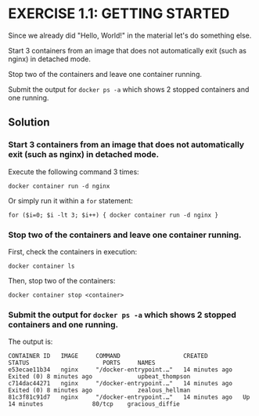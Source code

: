 # EXERCISE 1.1: GETTING STARTED

Since we already did "Hello, World!" in the material let's do something else.

Start 3 containers from an image that does not automatically exit (such as nginx) in detached mode.

Stop two of the containers and leave one container running.

Submit the output for `docker ps -a` which shows 2 stopped containers and one running.

## Solution

### Start 3 containers from an image that does not automatically exit (such as nginx) in detached mode.

Execute the following command 3 times:

`docker container run -d nginx`

Or simply run it within a `for` statement:

`for ($i=0; $i -lt 3; $i++) { docker container run -d nginx }`

### Stop two of the containers and leave one container running.

First, check the containers in execution:

`docker container ls`

Then, stop two of the containers:

`docker container stop <container>`

### Submit the output for `docker ps -a` which shows 2 stopped containers and one running.

The output is:

```
CONTAINER ID   IMAGE     COMMAND                  CREATED          STATUS                     PORTS     NAMES
e53ecae11b34   nginx     "/docker-entrypoint.…"   14 minutes ago   Exited (0) 8 minutes ago             upbeat_thompson
c714dac44271   nginx     "/docker-entrypoint.…"   14 minutes ago   Exited (0) 8 minutes ago             zealous_hellman
81c3f81c91d7   nginx     "/docker-entrypoint.…"   14 minutes ago   Up 14 minutes              80/tcp    gracious_diffie
```
